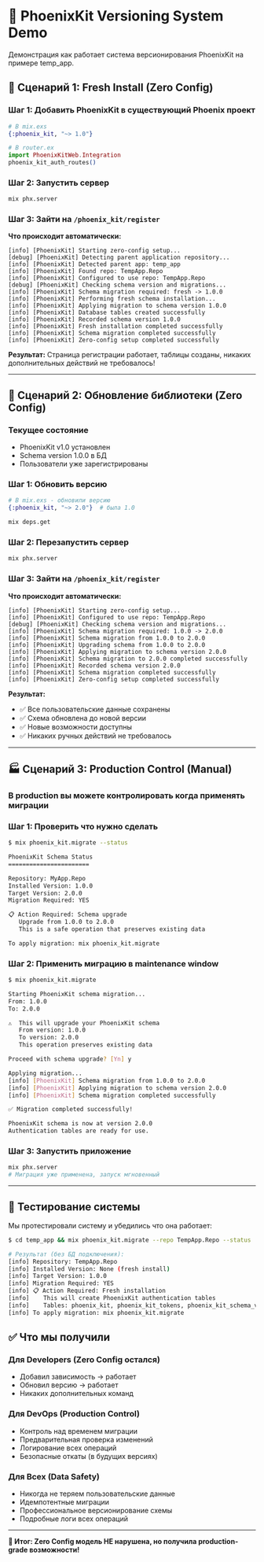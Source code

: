 # 🎥 PhoenixKit Versioning System Demo

Демонстрация как работает система версионирования PhoenixKit на примере temp_app.

## 🚀 Сценарий 1: Fresh Install (Zero Config)

### Шаг 1: Добавить PhoenixKit в существующий Phoenix проект

```elixir
# В mix.exs
{:phoenix_kit, "~> 1.0"}

# В router.ex
import PhoenixKitWeb.Integration
phoenix_kit_auth_routes()
```

### Шаг 2: Запустить сервер

```bash
mix phx.server
```

### Шаг 3: Зайти на `/phoenix_kit/register`

**Что происходит автоматически:**

```
[info] [PhoenixKit] Starting zero-config setup...
[debug] [PhoenixKit] Detecting parent application repository...
[info] [PhoenixKit] Detected parent app: temp_app
[info] [PhoenixKit] Found repo: TempApp.Repo
[info] [PhoenixKit] Configured to use repo: TempApp.Repo
[debug] [PhoenixKit] Checking schema version and migrations...
[info] [PhoenixKit] Schema migration required: fresh -> 1.0.0
[info] [PhoenixKit] Performing fresh schema installation...
[info] [PhoenixKit] Applying migration to schema version 1.0.0
[info] [PhoenixKit] Database tables created successfully
[info] [PhoenixKit] Recorded schema version 1.0.0
[info] [PhoenixKit] Fresh installation completed successfully
[info] [PhoenixKit] Schema migration completed successfully
[info] [PhoenixKit] Zero-config setup completed successfully
```

**Результат:** Страница регистрации работает, таблицы созданы, никаких дополнительных действий не требовалось!

---

## 🔄 Сценарий 2: Обновление библиотеки (Zero Config)

### Текущее состояние
- PhoenixKit v1.0 установлен
- Schema version 1.0.0 в БД  
- Пользователи уже зарегистрированы

### Шаг 1: Обновить версию

```elixir
# В mix.exs - обновили версию
{:phoenix_kit, "~> 2.0"}  # была 1.0
```

```bash
mix deps.get
```

### Шаг 2: Перезапустить сервер

```bash
mix phx.server
```

### Шаг 3: Зайти на `/phoenix_kit/register`

**Что происходит автоматически:**

```
[info] [PhoenixKit] Starting zero-config setup...
[info] [PhoenixKit] Configured to use repo: TempApp.Repo
[debug] [PhoenixKit] Checking schema version and migrations...
[info] [PhoenixKit] Schema migration required: 1.0.0 -> 2.0.0
[info] [PhoenixKit] Schema migration from 1.0.0 to 2.0.0
[info] [PhoenixKit] Upgrading schema from 1.0.0 to 2.0.0
[info] [PhoenixKit] Applying migration to schema version 2.0.0
[info] [PhoenixKit] Schema migration to 2.0.0 completed successfully
[info] [PhoenixKit] Recorded schema version 2.0.0
[info] [PhoenixKit] Schema migration completed successfully
[info] [PhoenixKit] Zero-config setup completed successfully
```

**Результат:** 
- ✅ Все пользовательские данные сохранены
- ✅ Схема обновлена до новой версии
- ✅ Новые возможности доступны
- ✅ Никаких ручных действий не требовалось

---

## 🏭 Сценарий 3: Production Control (Manual)

### В production вы можете контролировать когда применять миграции

### Шаг 1: Проверить что нужно сделать

```bash
$ mix phoenix_kit.migrate --status

PhoenixKit Schema Status
=======================

Repository: MyApp.Repo
Installed Version: 1.0.0
Target Version: 2.0.0
Migration Required: YES

📋 Action Required: Schema upgrade
   Upgrade from 1.0.0 to 2.0.0
   This is a safe operation that preserves existing data

To apply migration: mix phoenix_kit.migrate
```

### Шаг 2: Применить миграцию в maintenance window

```bash
$ mix phoenix_kit.migrate

Starting PhoenixKit schema migration...
From: 1.0.0
To: 2.0.0

⚠️  This will upgrade your PhoenixKit schema
   From version: 1.0.0
   To version: 2.0.0
   This operation preserves existing data

Proceed with schema upgrade? [Yn] y

Applying migration...
[info] [PhoenixKit] Schema migration from 1.0.0 to 2.0.0
[info] [PhoenixKit] Applying migration to schema version 2.0.0
[info] [PhoenixKit] Schema migration completed successfully

✅ Migration completed successfully!

PhoenixKit schema is now at version 2.0.0
Authentication tables are ready for use.
```

### Шаг 3: Запустить приложение

```bash
mix phx.server
# Миграция уже применена, запуск мгновенный
```

---

## 🧪 Тестирование системы

Мы протестировали систему и убедились что она работает:

```bash
$ cd temp_app && mix phoenix_kit.migrate --repo TempApp.Repo --status

# Результат (без БД подключения):
[info] Repository: TempApp.Repo
[info] Installed Version: None (fresh install)  
[info] Target Version: 1.0.0
[info] Migration Required: YES
[info] 📋 Action Required: Fresh installation
[info]    This will create PhoenixKit authentication tables
[info]    Tables: phoenix_kit, phoenix_kit_tokens, phoenix_kit_schema_versions
[info] To apply migration: mix phoenix_kit.migrate
```

## ✅ Что мы получили

### Для Developers (Zero Config остался)
- Добавил зависимость → работает
- Обновил версию → работает  
- Никаких дополнительных команд

### Для DevOps (Production Control)
- Контроль над временем миграции
- Предварительная проверка изменений
- Логирование всех операций
- Безопасные откаты (в будущих версиях)

### Для Всех (Data Safety)
- Никогда не теряем пользовательские данные
- Идемпотентные миграции
- Профессиональное версионирование схемы
- Подробные логи всех операций

---

**🎯 Итог: Zero Config модель НЕ нарушена, но получила production-grade возможности!**